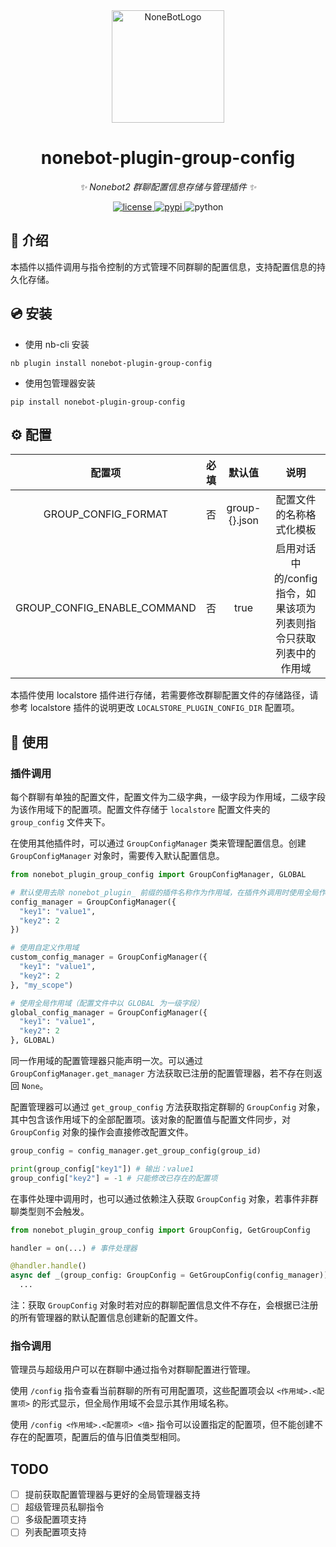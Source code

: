 <div align="center">
  <a href="https://nonebot.dev/"><img src="https://nonebot.dev/logo.png" width="180" height="180" alt="NoneBotLogo"></a>
</div>

<div align="center">

# nonebot-plugin-group-config

_✨ Nonebot2 群聊配置信息存储与管理插件 ✨_


<a href="./LICENSE">
    <img src="https://img.shields.io/github/license/USTC-XeF2/nonebot-plugin-group-config.svg" alt="license">
</a>
<a href="https://pypi.python.org/pypi/nonebot-plugin-group-config">
    <img src="https://img.shields.io/pypi/v/nonebot-plugin-group-config.svg" alt="pypi">
</a>
<img src="https://img.shields.io/badge/python-3.9+-blue.svg" alt="python">

</div>

## 📖 介绍

本插件以插件调用与指令控制的方式管理不同群聊的配置信息，支持配置信息的持久化存储。

## 💿 安装

- 使用 nb-cli 安装

```shell
nb plugin install nonebot-plugin-group-config
```

- 使用包管理器安装

```shell
pip install nonebot-plugin-group-config
```

## ⚙️ 配置

| 配置项 | 必填 | 默认值 | 说明 |
|:-----:|:----:|:----:|:----:|
| GROUP_CONFIG_FORMAT | 否 | group-{}.json | 配置文件的名称格式化模板 |
| GROUP_CONFIG_ENABLE_COMMAND | 否 | true | 启用对话中的/config指令，如果该项为列表则指令只获取列表中的作用域 |

本插件使用 localstore 插件进行存储，若需要修改群聊配置文件的存储路径，请参考 localstore 插件的说明更改 `LOCALSTORE_PLUGIN_CONFIG_DIR` 配置项。

## 🎉 使用
### 插件调用

每个群聊有单独的配置文件，配置文件为二级字典，一级字段为作用域，二级字段为该作用域下的配置项。配置文件存储于 `localstore` 配置文件夹的 `group_config` 文件夹下。

在使用其他插件时，可以通过 `GroupConfigManager` 类来管理配置信息。创建 `GroupConfigManager` 对象时，需要传入默认配置信息。

```python
from nonebot_plugin_group_config import GroupConfigManager, GLOBAL

# 默认使用去除 nonebot_plugin_ 前缀的插件名称作为作用域，在插件外调用时使用全局作用域
config_manager = GroupConfigManager({
  "key1": "value1",
  "key2": 2
})

# 使用自定义作用域
custom_config_manager = GroupConfigManager({
  "key1": "value1",
  "key2": 2
}, "my_scope")

# 使用全局作用域（配置文件中以 GLOBAL 为一级字段）
global_config_manager = GroupConfigManager({
  "key1": "value1",
  "key2": 2
}, GLOBAL)
```

同一作用域的配置管理器只能声明一次。可以通过 `GroupConfigManager.get_manager` 方法获取已注册的配置管理器，若不存在则返回 `None`。

配置管理器可以通过 `get_group_config` 方法获取指定群聊的 `GroupConfig` 对象，其中包含该作用域下的全部配置项。该对象的配置值与配置文件同步，对 `GroupConfig` 对象的操作会直接修改配置文件。

```python
group_config = config_manager.get_group_config(group_id)

print(group_config["key1"]) # 输出：value1
group_config["key2"] = -1 # 只能修改已存在的配置项
```

在事件处理中调用时，也可以通过依赖注入获取 `GroupConfig` 对象，若事件非群聊类型则不会触发。

```python
from nonebot_plugin_group_config import GroupConfig, GetGroupConfig

handler = on(...) # 事件处理器

@handler.handle()
async def _(group_config: GroupConfig = GetGroupConfig(config_manager)):
  ...
```

注：获取 `GroupConfig` 对象时若对应的群聊配置信息文件不存在，会根据已注册的所有管理器的默认配置信息创建新的配置文件。

### 指令调用

管理员与超级用户可以在群聊中通过指令对群聊配置进行管理。

使用 `/config` 指令查看当前群聊的所有可用配置项，这些配置项会以 `<作用域>.<配置项>` 的形式显示，但全局作用域不会显示其作用域名称。

使用 `/config <作用域>.<配置项> <值>` 指令可以设置指定的配置项，但不能创建不存在的配置项，配置后的值与旧值类型相同。

## TODO

- [ ] 提前获取配置管理器与更好的全局管理器支持
- [ ] 超级管理员私聊指令
- [ ] 多级配置项支持
- [ ] 列表配置项支持
